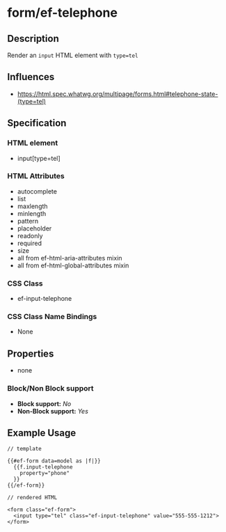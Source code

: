 # form/ef-telephone

## Description

Render an `input` HTML element with `type=tel`



## Influences

* https://html.spec.whatwg.org/multipage/forms.html#telephone-state-(type=tel)


## Specification

### HTML element

* input[type=tel]


### HTML Attributes

* autocomplete
* list
* maxlength
* minlength
* pattern
* placeholder
* readonly
* required
* size
* all from ef-html-aria-attributes mixin
* all from ef-html-global-attributes mixin


### CSS Class

* ef-input-telephone


### CSS Class Name Bindings

* None


## Properties

* none



### Block/Non Block support

* **Block support:** *No*
* **Non-Block support:** *Yes*


## Example Usage

```
// template

{{#ef-form data=model as |f|}}
  {{f.input-telephone
    property="phone"
  }}
{{/ef-form}}

// rendered HTML

<form class="ef-form">
  <input type="tel" class="ef-input-telephone" value="555-555-1212">
</form>
```
